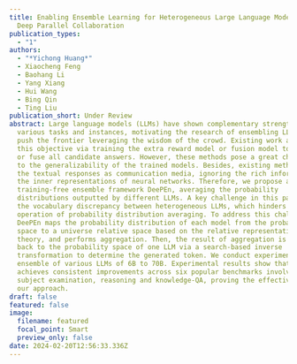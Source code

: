 ```yaml
---
title: Enabling Ensemble Learning for Heterogeneous Large Language Models with
  Deep Parallel Collaboration
publication_types:
  - "1"
authors:
  - "*Yichong Huang*"
  - Xiaocheng Feng
  - Baohang Li
  - Yang Xiang
  - Hui Wang
  - Bing Qin
  - Ting Liu
publication_short: Under Review
abstract: Large language models (LLMs) have shown complementary strengths in
  various tasks and instances, motivating the research of ensembling LLMs to
  push the frontier leveraging the wisdom of the crowd. Existing work achieves
  this objective via training the extra reward model or fusion model to select
  or fuse all candidate answers. However, these methods pose a great challenge
  to the generalizability of the trained models. Besides, existing methods use
  the textual responses as communication media, ignoring the rich information in
  the inner representations of neural networks. Therefore, we propose a
  training-free ensemble framework DeePEn, averaging the probability
  distributions outputted by different LLMs. A key challenge in this paradigm is
  the vocabulary discrepancy between heterogeneous LLMs, which hinders the
  operation of probability distribution averaging. To address this challenge,
  DeePEn maps the probability distribution of each model from the probability
  space to a universe relative space based on the relative representation
  theory, and performs aggregation. Then, the result of aggregation is mapped
  back to the probability space of one LLM via a search-based inverse
  transformation to determine the generated token. We conduct experiments on the
  ensemble of various LLMs of 6B to 70B. Experimental results show that DeePEn
  achieves consistent improvements across six popular benchmarks involving
  subject examination, reasoning and knowledge-QA, proving the effectiveness of
  our approach.
draft: false
featured: false
image:
  filename: featured
  focal_point: Smart
  preview_only: false
date: 2024-02-20T12:56:33.336Z
---
```

